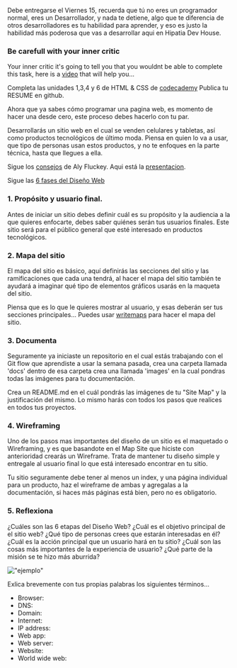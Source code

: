 
Debe entregarse el Viernes 15, recuerda que tú no eres un programador normal, eres un Desarrollador, y nada te detiene, algo que te diferencia de otros desarrolladores es tu habilidad para aprender, y eso es justo la habilidad más poderosa que vas a desarrollar aqui en Hipatia Dev House.

### Be carefull with your inner critic
  Your inner critic it's going to tell you that you wouldnt be able to complete this task, here is  a [video](https://youtu.be/uWc4pZhnpOw) that will help you...

Completa las unidades 1,3,4 y 6 de HTML & CSS de [codecademy](https://www.codecademy.com/es/tracks/html-css-traduccion-al-espanol-america-latina-clone)
Publica tu RESUME en github.

Ahora que ya sabes cómo programar una pagina web, es momento de hacer una desde cero, este proceso debes hacerlo con tu par.

Desarrollarás un sitio web en el cual se venden celulares y tabletas, así como productos tecnológicos de último moda. Piensa en quien lo va a usar, que tipo de personas usan estos productos, y no te enfoques en la parte técnica, hasta que llegues a ella.

Sigue los [consejos](https://github.com/wtfluckey/sealions-designstuffs) de Aly Fluckey. Aqui está la [presentacion](https://speakerdeck.com/wtfluckey/design-stuffs).

Sigue las [6 fases del Diseño Web](http://www.idesignstudios.com/blog/web-design/phases-web-design-development-process/#.V4QLh5MrIUF)

### 1. Propósito y usuario final.
Antes de iniciar un sitio debes definir cuál es su propósito y la audiencia a la que quieres enfocarte, debes saber quiénes serán tus usuarios finales. Este sitio será para el público general que esté interesado en productos tecnológicos.

### 2. Mapa del sitio
El mapa del sitio es básico, aquí definirás las secciones del sitio y las ramificaciones que cada una tendrá, al hacer el mapa del sitio también te ayudará a imaginar qué tipo de elementos gráficos usarás en la maqueta del sitio.

Piensa que es lo que le quieres mostrar al usuario, y esas deberán ser tus secciones principales...
Puedes usar [writemaps](https://www.writemaps.com/) para hacer el mapa del sitio.

### 3. Documenta
Seguramente ya iniciaste un repositorio en el cual estás trabajando con el Git flow que aprendiste a usar la semana pasada, crea una carpeta llamada 'docs' dentro de esa carpeta crea una llamada 'images' en la cual pondras todas las imágenes para tu documentación.

Crea un README.md en el cuál pondrás las imágenes de tu "Site Map" y la justificación del mismo. Lo mismo harás con todos los pasos que realices en todos tus proyectos.

### 4. Wireframing
Uno de los pasos mas importantes del diseño de un sitio es el maquetado o Wireframing, y es que basandote en el Map Site que hiciste con anterioridad crearás un Wireframe. Trata de mantener tu diseño simple y entregale al usuario final lo que está interesado encontrar en tu sitio.

Tu sitio seguramente debe tener al menos un index, y una página individual para un producto, haz el wireframe de ambas y agregalas a la documentación, si haces más páginas está bien, pero no es obligatorio.

### 5. Reflexiona

¿Cuáles son las 6 etapas del Diseño Web?
¿Cuál es el objetivo principal de el sitio web?
¿Qué tipo de personas crees que estarán interesadas en él?
¿Cuál es la acción principal que un usuario hará en tu sitio?
¿Cuál son las cosas más importantes de la experiencia de usuario?
¿Qué parte de la misión se te hizo más aburrida?

!["ejemplo"](https://blogdesuperheroes.es/wp-content/plugins/BdSGallery/BdSGaleria/54387.jpg)

Exlica brevemente con tus propias palabras los siguientes términos...

- Browser:
- DNS:
- Domain:
- Internet:
- IP address:
- Web app:
- Web server:
- Website:
- World wide web:
